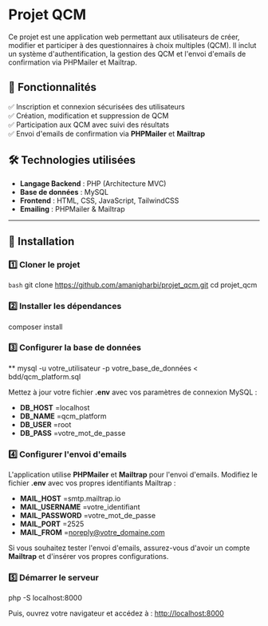 # Projet QCM

Ce projet est une application web permettant aux utilisateurs de créer, modifier et participer à des questionnaires à choix multiples (QCM). Il inclut un système d'authentification, la gestion des QCM et l'envoi d'emails de confirmation via PHPMailer et Mailtrap.

## 📌 Fonctionnalités

✅ Inscription et connexion sécurisées des utilisateurs  
✅ Création, modification et suppression de QCM  
✅ Participation aux QCM avec suivi des résultats  
✅ Envoi d'emails de confirmation via **PHPMailer** et **Mailtrap**  

## 🛠 Technologies utilisées

- **Langage Backend** : PHP (Architecture MVC)  
- **Base de données** : MySQL  
- **Frontend** : HTML, CSS, JavaScript, TailwindCSS  
- **Emailing** : PHPMailer & Mailtrap  

---

## 🚀 Installation

### 1️⃣ Cloner le projet

```bash```
git clone https://github.com/amanigharbi/projet_qcm.git
cd projet_qcm

### 2️⃣ Installer les dépendances

composer install

### 3️⃣ Configurer la base de données

** mysql -u votre_utilisateur -p votre_base_de_données < bdd/qcm_platform.sql

Mettez à jour votre fichier **.env** avec vos paramètres de connexion MySQL :

- **DB_HOST** =localhost
- **DB_NAME** =qcm_platform
- **DB_USER** =root
- **DB_PASS** =votre_mot_de_passe

### 4️⃣ Configurer l'envoi d'emails

L'application utilise **PHPMailer** et **Mailtrap** pour l'envoi d'emails.
Modifiez le fichier **.env** avec vos propres identifiants Mailtrap :

- **MAIL_HOST** =smtp.mailtrap.io
- **MAIL_USERNAME** =votre_identifiant
- **MAIL_PASSWORD** =votre_mot_de_passe
- **MAIL_PORT** =2525
- **MAIL_FROM** =noreply@votre_domaine.com

Si vous souhaitez tester l'envoi d'emails, assurez-vous d'avoir un compte **Mailtrap** et d'insérer vos propres configurations.

### 5️⃣ Démarrer le serveur

php -S localhost:8000

Puis, ouvrez votre navigateur et accédez à : [http://localhost:8000](http://localhost:8000)





